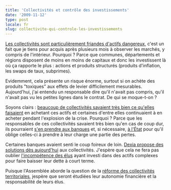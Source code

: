 ```yaml
---
title: 'Collectivités et contrôle des investissements'
date: '2009-11-12'
type: post
locale: fr
slug: collectivite-qui-controle-les-investissements
---
```


[Les collectivités sont particulièrement friandes d'actifs dangereux](http://www.lexpress.fr/actualite/politique/mystere-autour-du-nombre-de-communes-touchees-par-les-prets-toxiques_671080.html), c'est un fait que je tiens pour acquis après plusieurs mois à observer les marchés, y compris de l'intérieur. Pourquoi&nbsp;? Parce que communes, départements et régions disposent de moins en moins de capitaux et donc les investissent là où ça rapporte le plus&nbsp;: actions et produits structurés (produits d'inflation, les swaps de taux, subprimes).

Evidemment, cela présente un risque énorme, surtout si on achète des produits "toxiques" aux effets de levier difficilement mesurables. Aujourd'hui, j'ai entendu un responsable dire qu'il n'avait pas compris, qu'il n'avait pas vu les petites lignes dans le contrat. De qui se moque-t-on&nbsp;?

Soyons clairs&nbsp;: [beaucoup de collectivités savaient très bien ce qu'elles faisaient](http://www.lexpress.fr/actualite/politique/le-gouvernement-connaissait-le-danger-des-prets-toxiques_659149.html) en achetant ces actifs et certaines d'entre elles continuaient à en acheter pendant l'explosion de la crise. Pourquoi&nbsp;? Parce que les responsables de ces collectivités savaient très bien qu'en cas de coup dur, ils pourraient [s'en prendre aux banques](http://www.lexpress.fr/region/les-collectivites-locales-se-liguent-contre-les-emprunts-toxiques_827621.html) et, si nécessaire, [à l'État](http://www.nordeclair.fr/Actualite/2009/11/11/les-banques-dans-le-collimateur-d-un-col.shtml) pour qu'il oblige celles-ci à prendre à leur charge une partie des pertes.

Certaines banques avaient senti le coup foireux de loin. [Dexia propose des solutions dès aujourd'hui](http://www.lemonde.fr/economie/article/2009/11/11/le-patron-de-dexia-la-responsabilite-des-banques-et-des-elus-est-conjointe_1265707_3234.html) aux collectivités. J'espère que cela ne fera pas oublier [l'incompétence des élus](http://www.slate.fr/story/12823/collectivites-locales-elus-gestions-irresponsables) ayant investi dans des actifs complexes pour faire baisser leur dette à court terme.

Puisque l'Assemblée aborde la question de la [réforme des collectivités territoriales](http://authueil.org/?2009/11/10/1488-la-reforme-des-collectivites-locales), jespère que seront étudiées leur autonomie financière et la responsabilité de leurs élus.
